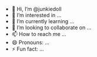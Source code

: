 - 👋 Hi, I’m @junkiedoll
- 👀 I’m interested in ...
- 🌱 I’m currently learning ...
- 💞️ I’m looking to collaborate on ...
- 📫 How to reach me ...
- 😄 Pronouns: ...
- ⚡ Fun fact: ...

<!---
junkiedoll/junkiedoll is a ✨ special ✨ repository because its `README.md` (this file) appears on your GitHub profile.
You can click the Preview link to take a look at your changes.
--->
